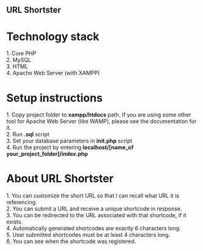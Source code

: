 ## URL Shortster

# Technology stack

1\. Core PHP<br/>
2\. MySQL<br/> 
3\. HTML<br/>
4\. Apache Web Server (with XAMPP)<br/>

# Setup instructions

1\. Copy project folder to **xampp/htdocs** path. If you are using some other tool for Apache Web Server (like WAMP), please see the documentation for it.<br/>
2\. Run **.sql** script<br/>
3\. Set your database parameters in **init.php** script<br/>
4\. Run the project by entering **localhost/[name_of your_project_folder]/index.php**<br/>

# About URL Shortster

1\. You can customize the short URL so that I can recall what URL it is referencing.<br/>
2\. You can submit a URL and receive a unique shortcode in response.<br/>
3\.	You can be redirected to the URL associated with that shortcode, if it exists.<br/>
4\.	Automatically generated shortcodes are exactly 6 characters long.<br/>
5\.	User submitted shortcodes must be at least 4 characters long.<br/>
6\.	You can see when the shortcode was registered.<br/>


